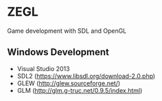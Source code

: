 ZEGL
====

Game development with SDL and OpenGL

Windows Development
-------------------
- Visual Studio 2013
- SDL2 (https://www.libsdl.org/download-2.0.php)
- GLEW (http://glew.sourceforge.net/)
- GLM (http://glm.g-truc.net/0.9.5/index.html)